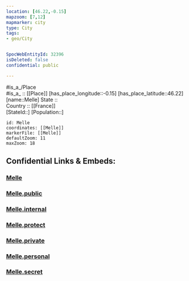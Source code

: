 ```yaml
---
location: [46.22,-0.15] 
mapzoom: [7,12] 
mapmarker: city 
type: City
tags:
- geo/City


SpocWebEntityId: 32396
isDeleted: false
confidential: public

---
```

#is_a_/Place  
#is_a_ :: [[Place]] 
[has_place_longitude::-0.15] 
[has_place_latitude::46.22] 
[name::Melle] 
State ::  
Country :: [[France]]  
[StateId::] 
[Population::] 



```leaflet
id: Melle
coordinates: [[Melle]] 
markerFile: [[Melle]] 
defaultZoom: 11 
maxZoom: 18
```


## Confidential Links & Embeds: 

### [Melle](/_Standards/Earth/Continent/Europe/Europe~West/France/regions~France/Nouvelle-Aquitaine/departments~Aquitaine/Deux-Sèvres/communes~Deux-Sèvres/Niort/cities~Niort/Melle.md) 

### [Melle.public](/_public/Earth/Continent/Europe/Europe~West/France/regions~France/Nouvelle-Aquitaine/departments~Aquitaine/Deux-Sèvres/communes~Deux-Sèvres/Niort/cities~Niort/Melle.public.md) 

### [Melle.internal](/_internal/Earth/Continent/Europe/Europe~West/France/regions~France/Nouvelle-Aquitaine/departments~Aquitaine/Deux-Sèvres/communes~Deux-Sèvres/Niort/cities~Niort/Melle.internal.md) 

### [Melle.protect](/_protect/Earth/Continent/Europe/Europe~West/France/regions~France/Nouvelle-Aquitaine/departments~Aquitaine/Deux-Sèvres/communes~Deux-Sèvres/Niort/cities~Niort/Melle.protect.md) 

### [Melle.private](/_private/Earth/Continent/Europe/Europe~West/France/regions~France/Nouvelle-Aquitaine/departments~Aquitaine/Deux-Sèvres/communes~Deux-Sèvres/Niort/cities~Niort/Melle.private.md) 

### [Melle.personal](/_personal/Earth/Continent/Europe/Europe~West/France/regions~France/Nouvelle-Aquitaine/departments~Aquitaine/Deux-Sèvres/communes~Deux-Sèvres/Niort/cities~Niort/Melle.personal.md) 

### [Melle.secret](/_secret/Earth/Continent/Europe/Europe~West/France/regions~France/Nouvelle-Aquitaine/departments~Aquitaine/Deux-Sèvres/communes~Deux-Sèvres/Niort/cities~Niort/Melle.secret.md)

